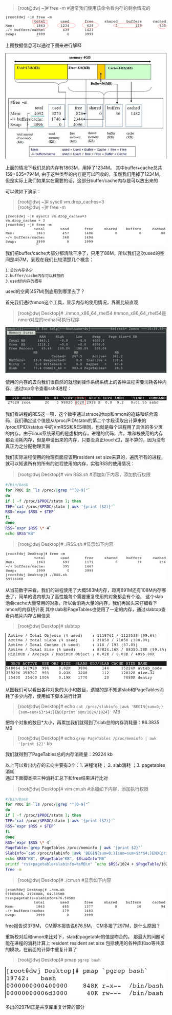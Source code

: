 >[root@dwj ~]# free -m      #通常我们使用该命令看内存的剩余情况的

![image](https://github.com/dwjlw1314/DWJ-PROJECT/raw/master/PictureSource/1.9.1.png)

上图数据信息可以通过下图来进行解释

![image](https://github.com/dwjlw1314/DWJ-PROJECT/raw/master/PictureSource/1.9.2.jpg)

上面的情况下我们总的内存有1863M，用掉了1234M。 其中buffer+cache总共159+635=794M, 由于这种类型的内存是可以回收的，虽然我们用掉了1234M，但是实际上我们如果实在需要的话，这部分buffer/cache内存是可以放出来的

可以做如下演示：
>[root@dwj ~]# sysctl vm.drop_caches=3  <br>
>[root@dwj ~]# free -m

![image](https://github.com/dwjlw1314/DWJ-PROJECT/raw/master/PictureSource/1.9.3.png)

我们把buffer/cache大部分都清除干净了，只用了88M，所以我们这次used的空间是457M，到现在我们比较清楚几个概念：
```
1.总的内存多少
2.buffer/cache内存可以释放的
3.used的内存的概率
```
used的空间(457M)到底用到哪里去了？

首先我们通过nmon这个工具，显示内存的使用情况，界面比较直观
>[root@dwj Desktop]# ./nmon_x86_64_rhel54     #nmon_x86_64_rhel54是nmon对应的redhat可执行程序

![image](https://github.com/dwjlw1314/DWJ-PROJECT/raw/master/PictureSource/1.9.4.png)

使用的内存的去向我们很自然的就想到操作系统系统上的各种进程需要消耗各种内存，透过top命令查看sshd进程：

![image](https://github.com/dwjlw1314/DWJ-PROJECT/raw/master/PictureSource/1.9.5.png)

我们看进程的RES这一项，这个数字通过strace对top和nmon的追踪和结合源码，我们确定这个值是从/proc/PID/statm的第二个字段读取出计算来的
/proc/[PID]/status 中的VmRSS和RES相同，也就是每个进程用了具体的多少页的内存。由于linux系统采用的是虚拟内存，进程的代码，库，堆和栈使用的内存都会消耗内存，但是申请出来的内存，只要没真正touch过，是不算的，因为没有真正为之分配物理页面

我们实际进程使用的物理页面应该用resident set size来算的，遍历所有的进程，就可以知道所有的所有的进程使用的内存，实验RSS的使用情况：
>[root@dwj Desktop]# vim RSS.sh                 #添加如下内容，添加执行权限

```bash
#/bin/bash
for PROC in `ls /proc/|grep "^[0-9]"`
do
if [ -f /proc/$PROC/statm ]; then
TEP=`cat /proc/$PROC/statm | awk '{print ($2)}'`
RSS=`expr $RSS + $TEP`
fi
done
RSS=`expr $RSS \* 4`
echo $RSS"KB"
```
>[root@dwj Desktop]# ./RSS.sh                     #显示如下内容

![image](https://github.com/dwjlw1314/DWJ-PROJECT/raw/master/PictureSource/1.9.6.png)

从当前数字来看，我们的进程使用了大概583M内存，距离691M还有108M内存哪去了，简单的说内核为了高性能每个需要重复使用的对象都会有个池，
这个slab池会cache大量常用的对象，所以会消耗大量的内存，我们再回头来仔细看下nmon的内存统计表
其中slab和PageTables也使用了一定的内存，通过slabtop查看内核片内存占用信息

>[root@dwj Desktop]# slabtop

![image](https://github.com/dwjlw1314/DWJ-PROJECT/raw/master/PictureSource/1.9.7.png)

从图我们可以看出各种对象的大小和数目，遗憾的是不知道slab和PageTables消耗了多少内存，使用如下脚本进行计算
>[root@dwj Desktop]# echo `cat /proc/slabinfo |awk 'BEGIN{sum=0;}{sum=sum+$3*$4;}END{print sum/1024/1024}'` MB

把每个对象的数目*大小，再累加我们就得到了slab总的内存消耗量：86.3835 MB
>[root@dwj Desktop]# echo `grep PageTables /proc/meminfo | awk '{print $2}'` kb

我们就得到了PageTables总的内存消耗量：29224 kb

以上可以看出内存的去向主要有3个：1. 进程消耗； 2. slab消耗 ；3. pagetables消耗 <br>
通过下面脚本把三种消耗汇总下和free结果进行比对
>[root@dwj Desktop]# vim cm.sh                     #添加如下内容，添加执行权限

```bash
#/bin/bash
for PROC in `ls /proc/|grep "^[0-9]"`
do
if [ -f /proc/$PROC/statm ]; then
TEP=`cat /proc/$PROC/statm | awk '{print ($2)}'`
RSS=`expr $RSS + $TEP`
fi
done
RSS=`expr $RSS \* 4`
PageTable=`grep PageTables /proc/meminfo | awk '{print $2}'`
SlabInfo=`cat /proc/slabinfo |awk 'BEGIN{sum=0;}{sum=sum+$3*$4;}END{print sum/1024/1024}'`
echo $RSS"KB", $PageTable"KB", $SlabInfo"MB"
printf "rss+pagetable+slabinfo=%sMB\n" `echo $RSS/1024 + $PageTable/1024 + $SlabInfo|bc`
free -m
```
>[root@dwj Desktop]# ./cm.sh                   #显示如下内容

![image](https://github.com/dwjlw1314/DWJ-PROJECT/raw/master/PictureSource/1.9.8.png)

free报告说379M， CM脚本报告说676.5M， CM多报了297M，是什么原因？

重新校对后和nmon来比对下，slab和pagetable的值是吻合的。 那最大的问题可能在进程的消耗计算上
resident resident set size 包括使用的各种库和so等共享的模块，在前面的计算中重复计算了

>[root@dwj Desktop]# pmap `pgrep bash`

![image](https://github.com/dwjlw1314/DWJ-PROJECT/raw/master/PictureSource/1.9.9.png)

多出的297M正是共享库重复计算的部分
